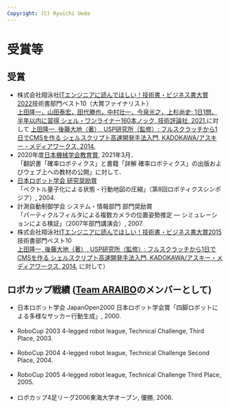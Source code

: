```yaml
---
Copyright: (C) Ryuichi Ueda
---
```



# 受賞等

## 受賞

* 株式会社翔泳社[ITエンジニアに読んでほしい！技術書・ビジネス書大賞2022](https://www.shoeisha.co.jp/campaign/award/result)技術書部門ベスト10（大賞ファイナリスト）<br />[上田隆一，山田泰宏，田代勝也，中村壮一，今泉光之，上杉尚史: 1日1問、半年以内に習得 シェル・ワンライナー160本ノック, 技術評論社, 2021.](/?page=shellgei160)に対して
[上田隆一, 後藤大地（著）, USP研究所（監修）: フルスクラッチから1日でCMSを作る シェルスクリプト高速開発手法入門, KADOKAWA/アスキー・メディアワークス, 2014.](/?page=03237)
* 2020年度[日本機械学会教育賞](https://www.jsme.or.jp/20210305-2/), 2021年3月．<br />「翻訳書「確率ロボティクス」と書籍「詳解 確率ロボティクス」の出版およびウェブ上への教材の公開」に対して．<br />
* [日本ロボット学会 研究奨励賞](http://www.rsj.or.jp/awards/investigation/page/2)<br />「ベクトル量子化による状態・行動地図の圧縮」（第8回ロボティクスシンポジア）, 2004. <br />
* 計測自動制御学会 システム・情報部門 部門奨励賞<br />「パーティクルフィルタによる複数カメラの位置姿勢推定 ― シミュレーションによる検証」（2007年部門講演会）, 2007.<br />
* 株式会社翔泳社[ITエンジニアに読んでほしい！技術書・ビジネス書大賞2015](https://www.shoeisha.co.jp/campaign/award/2015/result)技術書部門ベスト10<br />
[上田隆一, 後藤大地（著）, USP研究所（監修）: フルスクラッチから1日でCMSを作る シェルスクリプト高速開発手法入門, KADOKAWA/アスキー・メディアワークス, 2014.](/?page=03237)
に対して）


<h2>ロボカップ戦績
 (<a href="http://www.araibo.com/">Team ARAIBO</a>のメンバーとして)</h2>

<ul>
<li>
日本ロボット学会 JapanOpen2000 日本ロボット学会賞「四脚ロボットによる多様なサッカー行動生成」, 2000.
</li><br />
<li>
RoboCup 2003 4-legged robot league, Technical Challenge, Third Place, 2003.
</li><br />
<li>
RoboCup 2004 4-legged robot league, Technical Challenge Second Place, 2004.
</li><br />
<li>
RoboCup 2005 4-legged robot league, Technical Challenge Third Place, 2005.
</li><br />
<li>
ロボカップ4足リーグ2006東海大学オープン, 優勝, 2006.
</li><br />
</ul>

<!--<h2>Awards</h2>
<ul>
<li>
Young Investigator Excellence Award, 
The Robotics Society of Japan,<br />
for my presentation of ``Vector Quantization for State-Action Map Compression" at Robotics Simposia, 
2004.
</li><br />
<li>
Young Author's Award, 
Systems and Information Division, The Society of Instrument and Control Engineers,<br />
for my presentation of ``Pose Estimation of Multiple Cameras with Particle Filters ---Evaluation on Simulation" at SSI, 
2007.
</li><br />
</ul>
<h2>RoboCup Records (as a member of <a href="http://araibo.is-a-geek.com/">Team ARAIBO</a>)</h2>

<ul>
<li>
Technical Challenge, RoboCup 2003 4-legged robot league, Third Place, 2003.
</li><br />
<li>
Technical Challenge, RoboCup 2004 4-legged robot league, Second Place, 2004.
</li><br />
<li>
Technical Challenge, RoboCup 2005 4-legged robot league, Third Place, 2005.
</li><br />
</ul>-->
